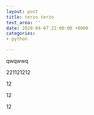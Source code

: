 ```yaml
---
layout: post
title: terzo terzo
text_area: ''
date: 2020-04-07 22:00:00 +0000
categories:
- python

---
```

qwqwwq

221121212

12

12

12